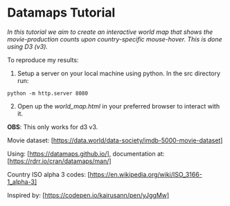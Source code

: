 # Datamaps Tutorial

_In this tutorial we aim to create an interactive world map that shows the movie-production counts upon country-specific mouse-hover. This is done using D3 (v3)._

To reproduce my results:
1. Setup a server on your local machine using python. In the src directory run:  
  <pre><code>python -m http.server 8080
</code></pre>

2. Open up the _world_map.html_ in your preferred browser to interact with it.

**OBS**: This only works for d3 v3.

Movie dataset: [https://data.world/data-society/imdb-5000-movie-dataset]

Using: [https://datamaps.github.io/], documentation at: [https://rdrr.io/cran/datamaps/man/]

Country ISO alpha 3 codes: [https://en.wikipedia.org/wiki/ISO_3166-1_alpha-3]

Inspired by: [https://codepen.io/kairusann/pen/yJggMw]


